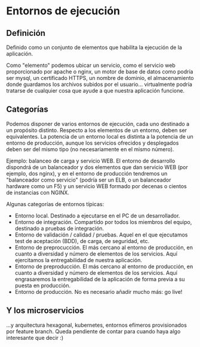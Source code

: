 # Entornos de ejecución

## Definición

Definido como un conjunto de elementos que habilita la ejecución de la aplicación.

Como "elemento" podemos ubicar un servicio, como el servicio web proporcionado por apache o nginx, un motor de base de datos como podría ser mysql, un certificado HTTPS, un nombre de dominio, el almacenamiento donde guardamos los archivos subidos por el usuario... virtualmente podría tratarse de cualquier cosa que ayude a que nuestra aplicación funcione.

## Categorías

Podemos disponer de varios entornos de ejecución, cada uno destinado a un propósito distinto. Respecto a los elementos de un entorno, deben ser equivalentes. La potencia de un entorno local es distinta a la potencia de un entorno de producción, aunque los servicios ofrecidos y desplegados deben ser del mismo tipo (no necesariamente en el mismo número).

Ejemplo: balanceo de carga y servicio WEB. El entorno de desarrollo dispondrá de un balanceador y dos elementos que dan servicio WEB (por ejemplo, dos nginx), y en el entorno de producción tendremos un "balanceador como servicio" (podría ser un ELB, o un balanceador hardware como un F5) y un servicio WEB formado por decenas o cientos de instancias con NGINX.

Algunas categorías de entornos típicas:
 
- Entorno local. Destinado a ejecutarse en el PC de un desarrollador.
- Entorno de integración. Compartido por todos los miembros del equipo, destinado a pruebas de integración.
- Entorno de validación / calidad / pruebas. Aquel en el que ejecutamos test de aceptación (BDD), de carga, de seguridad, etc.
- Entorno de preprocucción. El más cercano al entorno de producción, en cuanto a diversidad y número de elementos de los servicios. Aquí ejercitamos la entregabilidad de nuestra aplicación.
- Entorno de preproducción. El más cercano al entorno de producción, en cuanto a diversidad y número de elementos de los servicios. Aquí engrasaremos la entregabilidad de la aplicación de forma previa a su puesta en producción.
- Entorno de producción. No es necesario añadir mucho más: go live!


## Y los microservicios

...y arquitectura hexagonal, kubernetes, entornos efímeros provisionados por feature branch. Queda pendiente de contar para cuando haya algo interesante que decir :)
